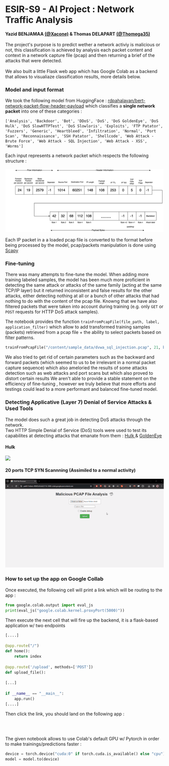 <h1>ESIR-S9 - AI Project : Network Traffic Analysis</h1>
<b>Yazid BENJAMAA <a href="https://github.com/Xacone">(@Xacone)</a> & Thomas DELAPART <a href="https://github.com/Thomega35">(@Thomega35)</a></b>
<br><br>
The project's purpose is to predict wether a network activiy is malicious or not, this classification is achieved by analysis each packet content and context in a network capture file (pcap) and then returning a brief of the attacks that were detected.
<br><br>We also built a little Flask web app which has Google Colab as a backend that allows to visualiaze classification results, more details below.

<h3>Model and input format</h3>

We took the following model from HuggingFace : <a href="https://huggingface.co/rdpahalavan/bert-network-packet-flow-header-payload">rdpahalavan/bert-network-packet-flow-header-payload</a> which classifies a <b>single network packet</b> into one of these categories : 
```
['Analysis', 'Backdoor', 'Bot', 'DDoS', 'DoS', 'DoS GoldenEye', 'DoS Hulk', 'DoS SlowHTTPTest', 'DoS Slowloris', 'Exploits', 'FTP Patator', 'Fuzzers', 'Generic', 'Heartbleed', 'Infiltration', 'Normal', 'Port Scan', 'Reconnaissance', 'SSH Patator', 'Shellcode', 'Web Attack - Brute Force', 'Web Attack - SQL Injection', 'Web Attack - XSS', 'Worms']
```

Each input represents a network packet which respects the following structure :
<br><br>
<img src="img/InputFormat.png">

Each IP packet in a a loaded pcap file is converted to the format before being processed by the model, pcap/packets manipulation is done using <a href="https://scapy.net/">Scapy</a>

<h3>Fine-tuning</h3>

There was many attempts to fine-tune the model. When adding more training labeled samples, the model has been much more proficient in detecting the same attack or attacks of the same family (acting at the same TCP/IP layer) but it returned inconsistent and false results for the other attacks, either detecting nothing at all or a bunch of other attacks that had nothing to do with the content of the pcap file. Knowng that we have also filtered packets that were taken into account during training (e.g. only `GET` or `POST` requests for HTTP DoS attack samples). 

The notebook provides the function `trainFromPcapFile(file_path, label, application_filter)` which allow to add transformed training samples (packets) retrieved from a pcap file + the ability to select packets based on filter patterns.  
```python
trainFromPcapFile("/content/sample_data/dvwa_sql_injection.pcap", 21, b"GET /") # Transforming and adding packets from the pcap file + labelize them with 21 (Web Attack - SQL Injection) + taking only GET requests.
```

We also tried to get rid of certain parameters such as the backward and forward packets (which seemed to us to be irrelevant in a normal packet capture sequence) which also ameloried the results of some attacks detection such as web attacks and port scans but which also proved to distort certain results
We aren't able to provide a stable statement on the efficiency of fine-tuning , however we truly believe that more efforts and testings could lead to a more performant and balanced fine-tuned model.

<h3>Detecting Applicative (Layer 7) Denial of Service Attacks & Used Tools</h3>

The model does such a great job in detecting DoS attacks through the network. <br>
Two HTTP Simple Denial of Service (DoS) tools were used to test its capabilites at detecting attacks that emanate from them : 
<a href="https://github.com/grafov/hulk"> Hulk </a> & <a href="https://www.kali.org/tools/goldeneye/"> GoldenEye </a>

<h4>Hulk</h4>

<img src="img/hulk.gif">

<h4>20 ports TCP SYN Scannning (Assimiled to a normal activity)</h4>

<img src="img/portscan.gif">

<h3>How to set up the app on Google Collab </h3>

Once executed, the following cell will print a link which will be routing to the app :

```python
from google.colab.output import eval_js
print(eval_js("google.colab.kernel.proxyPort(5000)"))
```

Then execute the next cell that will fire up the backend, it is a flask-based application w/ two endpoints
```python
[....]

@app.route("/")
def home():
    return index

@app.route('/upload', methods=['POST'])
def upload_file():

[...]

if __name__ == "__main__":
    app.run()
[....]
```

Then click the link, you should land on the following app : 

<br><br>

The given notebook allows to use Colab's default GPU w/ Pytorch in order to make trainings/predictions faster :

```python
device = torch.device("cuda:0" if torch.cuda.is_available() else "cpu")
model = model.to(device)
```




